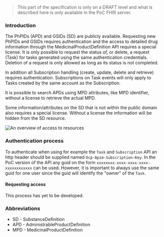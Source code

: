  <blockquote class="stu-note">
    <p>This part of the specification is only on a DRAFT level and what is described here is only available in the PoC FHIR server.</p>
  </blockquote>


### Introduction
The PhPIDs (APD) and GSIDs (SD) are publicly available. Requesting new PhPIDs and GSIDs requires authentication and the access to detailed drug information through the MedicinalProductDefinition API requires a special license. It is only possible to request the status of, or delete, a request (Task) for tasks generated using the same authentication credentials. Deletion of a request is only allowed as long as its status is not completed. 

In addition all Subscription handling (create, update, delete and retrieve) requires authentication. Subscriptions on Task events will only apply to Tasks created by the same account as the Subscription.  

It is possible to search APDs using MPD attributes, like MPD identifier, without a license to retrieve the actual MPD.

Some information/attributes on the SD that is not within the public domain also requires a special license. Without a license the information will be hidden from the SD resource.

<img src="Authentication.png" alt="An overview of access to resources"/>
<br clear="all"/>

### Authentication process
To authenticate when using for example the `Task` and `Subscription` API an http header should be supplied named `Ocp-Apim-Subscription-Key`. 
In the PoC version of the API any guid on the form `xxxxxxxx-xxxx-xxxx-xxxx-xxxxxxxxxxxx` can be used. However, it is important to always use the same guid for one user since the guid will identify the "owner" of the `Task`.

#### Requesting access 
This process has yet to be developed.

### Abbreviations
- SD - SubstanceDefinition 
- APD - AdministrableProductDefinition
- MPD - MedicinalProductDefinition